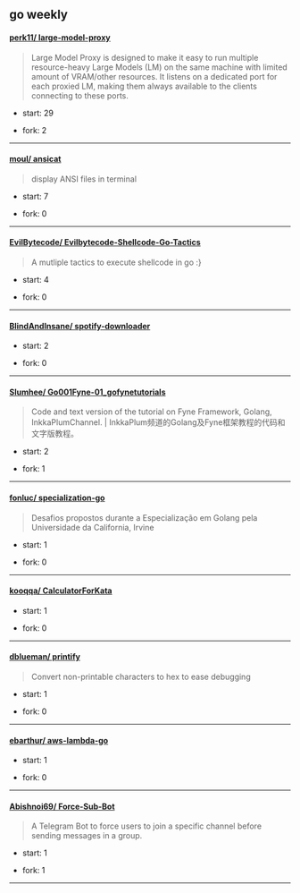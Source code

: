 ## go weekly

#### [perk11/ large-model-proxy](https://github.com/perk11/large-model-proxy)
>  Large Model Proxy is designed to make it easy to run multiple resource-heavy Large Models (LM) on the same machine with limited amount of VRAM/other resources. It listens on a dedicated port for each proxied LM, making them always available to the clients connecting to these ports.
+ start: 29
+ fork: 2
---
#### [moul/ ansicat](https://github.com/moul/ansicat)
>  display ANSI files in terminal
+ start: 7
+ fork: 0
---
#### [EvilBytecode/ Evilbytecode-Shellcode-Go-Tactics](https://github.com/EvilBytecode/Evilbytecode-Shellcode-Go-Tactics)
>  A mutliple tactics to execute shellcode in go :}
+ start: 4
+ fork: 0
---
#### [BlindAndInsane/ spotify-downloader](https://github.com/BlindAndInsane/spotify-downloader)
>  
+ start: 2
+ fork: 0
---
#### [Slumhee/ Go001Fyne-01_gofynetutorials](https://github.com/Slumhee/Go001Fyne-01_gofynetutorials)
>  Code and text version of the tutorial on Fyne Framework, Golang, InkkaPlumChannel. | InkkaPlum频道的Golang及Fyne框架教程的代码和文字版教程。
+ start: 2
+ fork: 1
---
#### [fonluc/ specialization-go](https://github.com/fonluc/specialization-go)
>  Desafios propostos durante a Especialização em Golang pela Universidade da California, Irvine
+ start: 1
+ fork: 0
---
#### [kooqqa/ CalculatorForKata](https://github.com/kooqqa/CalculatorForKata)
>  
+ start: 1
+ fork: 0
---
#### [dblueman/ printify](https://github.com/dblueman/printify)
>  Convert non-printable characters to hex to ease debugging
+ start: 1
+ fork: 0
---
#### [ebarthur/ aws-lambda-go](https://github.com/ebarthur/aws-lambda-go)
>  
+ start: 1
+ fork: 0
---
#### [Abishnoi69/ Force-Sub-Bot](https://github.com/Abishnoi69/Force-Sub-Bot)
>  A Telegram Bot to force users to join a specific channel before sending messages in a group.
+ start: 1
+ fork: 1
---